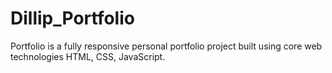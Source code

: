 # Dillip_Portfolio
Portfolio is a fully responsive personal portfolio project built using core web technologies HTML, CSS, JavaScript.

